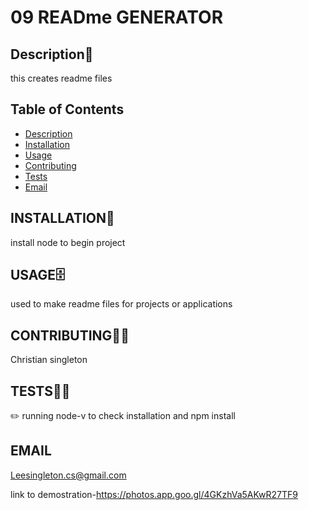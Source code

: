  # 09 READme GENERATOR



  ## Description📝
 this creates readme files

 ## Table of Contents
- [Description](#DESCRIPTION)
- [Installation](#INSTALLATION)
- [Usage](#USAGE)
- [Contributing](#CONTRIBUTING)
- [Tests](#TESTS)
- [Email](#EMAIL)



## INSTALLATION🔄
install node to begin project

## USAGE🗄️
 used to make readme files for projects or applications

 

## CONTRIBUTING👨‍🏫
 Christian singleton

## TESTS🧪🧪
✏️ running node-v to check installation and npm install

## EMAIL
Leesingleton.cs@gmail.com
    
link to demostration-https://photos.app.goo.gl/4GKzhVa5AKwR27TF9

